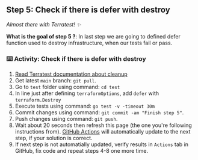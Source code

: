 <!--
  <<< Author notes: Step 5 >>>
  Start this step by acknowledging the previous step.
  Define terms and link to docs.github.com.
-->

## Step 5: Check if there is defer with destroy

_Almost there with Terratest! :sparkles:_

**What is the goal of step 5 ?**: In last step we are going to defined defer function used to destroy infrastructure, when our tests fail or pass.

### :keyboard: Activity: Check if there is defer with destroy

1. [Read Terratest documentation about cleanup](https://terratest.gruntwork.io/docs/testing-best-practices/cleanup/)
2. Get latest ``main`` branch: ``git pull``.
3. Go to ``test`` folder using command: ``cd test``
4. In line just after defining ``terraformOptions``, add ``defer`` with ``terraform.Destroy``
5. Execute tests using command: ``go test -v -timeout 30m``
6. Commit changes using command: ``git commit -am "Finish step 5"``.
7. Push changes using command: ``git push``.
8. Wait about 20 seconds then refresh this page (the one you're following instructions from). [GitHub Actions](https://docs.github.com/en/actions) will automatically update to the next step, if your solution is correct. 
9. If next step is not automatially updated, verify results in ``Actions`` tab in GitHub, fix code and repeat steps 4-8 one more time.

